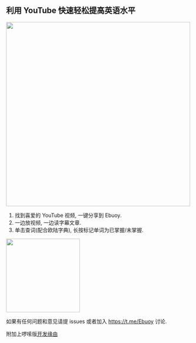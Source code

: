 
## 利用 YouTube 快速轻松提高英语水平


<img src="https://bigzhu.net/assets/img/how%20to%20use%20Ebuoy.jpg" height="500px"/>

1. 找到喜爱的 YouTube 视频, 一键分享到 Ebuoy.
2. 一边放视频, 一边读字幕文章.
3. 单击查词(配合欧陆字典), 长按标记单词为已掌握/未掌握.


[<img src="https://play.google.com/intl/en_us/badges/static/images/badges/en_badge_web_generic.png" width="200px">](https://play.google.com/store/apps/details?id=net.bigzhu.english_buoy)

如果有任何问题和意见请提 issues 或者加入 https://t.me/Ebuoy 讨论.

附加上啰嗦版[开发缘由](https://bigzhu.net/blog/%E6%9C%80%E8%88%92%E9%80%82%E7%9A%84%E8%8B%B1%E8%AF%AD%E5%AD%A6%E4%B9%A0%E6%B3%95/)
